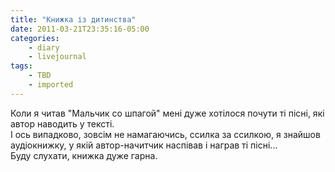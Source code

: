 ```yaml
---
title: "Книжка із дитинства"
date: 2011-03-21T23:35:16-05:00
categories:
    - diary
    - livejournal
tags:
    - TBD
    - imported
---
```


Коли я читав "Мальчик со шпагой" мені дуже хотілося почути ті пісні, які автор наводить у тексті.  
І ось випадково, зовсім не намагаючись, ссилка за ссилкою, я знайшов аудіокнижку, у якій автор-начитчик наспівав і награв ті пісні...  
Буду слухати, книжка дуже гарна.